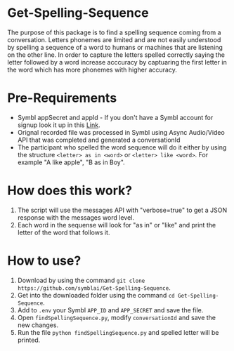 # Get-Spelling-Sequence
The purpose of this package is to find a spelling sequence coming from a conversation.
Letters phonemes are limited and are not easily understood by spelling a sequence of a word to humans or machines that are listening on the other line. In order to capture the letters spelled correctly saying the letter followed by a word increase acccuracy by captuaring the first letter in the word which has more phonemes with higher accuracy. 
   
# Pre-Requirements
- Symbl appSecret and appId - If you don't have a Symbl account for signup look it up in this [Link](https://platform.symbl.ai/#/signup?utm_source=get-info&utm_medium=guy&utm_campaign=rep).
- Orignal recorded file was processed in Symbl using Async Audio/Video API that was completed and generated a conversationId
- The participant who spelled the word sequence will do it either by using the structure ```<letter> as in <word>``` or ```<letter> like <word>```. For example "A like apple", "B as in Boy". 

# How does this work?
1. The script will use the messages API with "verbose=true" to get a JSON response with the messages word level.
2. Each word in the sequense will look for "as in" or "like" and print the letter of the word that follows it. 

# How to use?
1. Download by using the command ```git clone https://github.com/symblai/Get-Spelling-Sequence```.
2. Get into the downloaded folder using the command ```cd Get-Spelling-Sequence```.
3. Add to ```.env``` your Symbl ```APP_ID``` and ```APP_SECRET``` and save the file.
4. Open ```findSpellingSequence.py```, modify ```conversationId``` and save the new changes. 
5. Run the file ```python findSpellingSequence.py``` and spelled letter will be printed. 
